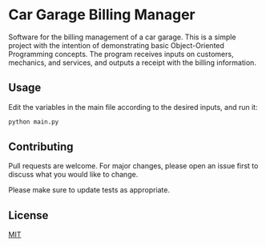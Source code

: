 # Car Garage Billing Manager

Software for the billing management of a car garage. This is a simple project with the intention of demonstrating basic Object-Oriented Programming concepts. The program receives inputs on customers, mechanics, and services, and outputs a receipt with the billing information. 

## Usage

Edit the variables in the main file according to the desired inputs, and run it:

```python
python main.py
```

## Contributing

Pull requests are welcome. For major changes, please open an issue first
to discuss what you would like to change.

Please make sure to update tests as appropriate.

## License

[MIT](https://choosealicense.com/licenses/mit/)
